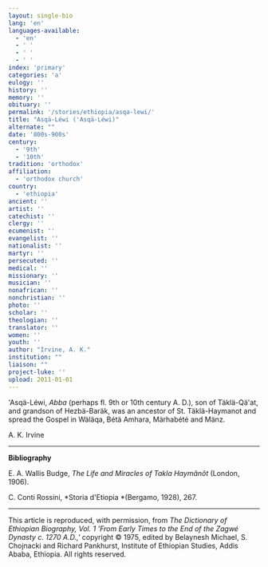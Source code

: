 ```yaml
---
layout: single-bio
lang: 'en'
languages-available:
  - 'en'
  - ' '
  - ' '
  - ' '
index: 'primary'
categories: 'a'
eulogy: ''
history: ''
memory: ''
obituary: ''
permalink: '/stories/ethiopia/asqa-lewi/'
title: "Asqä-Léwi ('Asqä-Léwi)"
alternate: ""
date: '800s-900s'
century:
  - '9th'
  - '10th'
tradition: 'orthodox'
affiliation:
  - 'orthodox church'
country:
  - 'ethiopia'
ancient: ''
artist: ''
catechist: ''
clergy: ''
ecumenist: ''
evangelist: ''
nationalist: ''
martyr: ''
persecuted: ''
medical: ''
missionary: ''
musician: ''
nonafrican: ''
nonchristian: ''
photo: ''
scholar: ''
theologian: ''
translator: ''
women: ''
youth: ''
author: "Irvine, A. K."
institution: ""
liaison: ""
project-luke: ''
upload: 2011-01-01
---
```




'Asq&auml;-L&eacute;wi, *Abba* (perhaps fl. 9th or 10th century A. D.), son of Täklä-Qä'at, and grandson of Hezbä-Baräk, was an ancestor of St. Täklä-Haymanot and spread the Gospel in Wäläqa, Bétä Amhara, Märhabété and Mänz.

A. K. Irvine

---

**Bibliography**

E. A. Wallis Budge, *The Life and Miracles of Takla Haymânôt*  (London, 1906).

C. Conti Rossini, *Storia d'Etiopia *(Bergamo, 1928), 267.

---

This article is reproduced, with permission, from *The Dictionary of Ethiopian Biography, Vol. 1 'From Early Times to the End of the Zagwé Dynasty c. 1270 A.D.,'* copyright &copy; 1975, edited by Belaynesh Michael, S. Chojnacki and Richard Pankhurst, Institute of Ethiopian Studies, Addis Ababa, Ethiopia.  All rights reserved.
